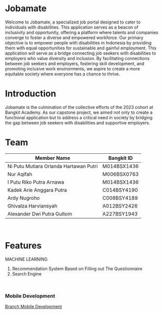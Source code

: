 # Jobamate
Welcome to Jobamate, a specialized job portal designed to cater to individuals with disabilities. This application serves as a beacon of inclusivity and opportunity, offering a platform where talents and companies converge to foster a diverse and empowered workforce.
Our primary objective is to empower people with disabilities in Indonesia by providing them with equal opportunities for sustainable and gainful employment. This application will serve as a bridge connecting job seekers with disabilities to employers who value diversity and inclusion.
By facilitating connections between job seekers and employers, fostering skill development, and promoting inclusive work environments, we aspire to create a more equitable society where everyone has a chance to thrive.
<br>

# Introduction
Jobamate is the culmination of the collective efforts of the 2023 cohort at Bangkit Academy. As our capstone project, we aimed not only to create a functional application but to address a critical need in society by bridging the gap between job seekers with disabilities and supportive employers.
<br>

# Team 
| Member Name                             | Bangkit ID    |
| --------------------------------------- | ------------- |
| Ni Putu Mutiara Orlanda Hartawan Putri  | M014BSX1436   |
| Nur Aqifah                              | M006BSX0763   |
| I Putu Riko Putra Arnawa                | M014BSX1436   |
| Kadek Arie Anggara Putra                | C014BSY4190   |
| Ardy Nugroho                            | C008BSY4189   |
| Ghivalza Harviansyah                    | A012BSY2426   |
| Alexander Dwi Putra Gultom              | A227BSY1943   |
<br>

# Features
MACHINE LEARNING 
1. Recommendation System Based on Filling out The Questionnaire
2. Search Engine
<br>


<h3>Mobile Development</h3>
<a href=https://github.com/ghivalzahrvnsyah/Jobamate/tree/Merge>Branch Mobile Development</a>
